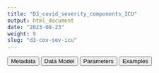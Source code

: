 ```yaml
---
title: "D3_covid_severity_components_ICU"
output: html_document
date: "2023-08-23"
weight: 9
slug: "d3-cov-sev-icu"
---
```


<script src="/rmarkdown-libs/core-js/shim.min.js"></script>
<script src="/rmarkdown-libs/react/react.min.js"></script>
<script src="/rmarkdown-libs/react/react-dom.min.js"></script>
<script src="/rmarkdown-libs/reactwidget/react-tools.js"></script>
<script src="/rmarkdown-libs/htmlwidgets/htmlwidgets.js"></script>
<link href="/rmarkdown-libs/reactable/reactable.css" rel="stylesheet" />
<script src="/rmarkdown-libs/reactable-binding/reactable.js"></script>
<div class="tab">
<button class="tablinks" onclick="openCity(event, &#39;Metadata&#39;)" id="defaultOpen">Metadata</button>
<button class="tablinks" onclick="openCity(event, &#39;Data Model&#39;)">Data Model</button>
<button class="tablinks" onclick="openCity(event, &#39;Parameters&#39;)">Parameters</button>
<button class="tablinks" onclick="openCity(event, &#39;Examples&#39;)">Examples</button>
</div>
<div id="Metadata" class="tabcontent">
<div id="htmlwidget-1" class="reactable html-widget " style="width:auto;height:600px;"></div>
<script type="application/json" data-for="htmlwidget-1">{"x":{"tag":{"name":"Reactable","attribs":{"data":{"medatata_name":["Name of the dataset","Content of the dataset","Unit of observation","Dataset where the list of UoOs is fully listed and with 1 record per UoO","How many observations per UoO","Variables capturing the UoO","Primary key","Parameters",null,null,null,null,null,null,null,null,null,null,null,null],"metadata_content":["D3_covid_severity_components_ICU","contains the episodes of COVID in D3_covid_episodes that had level of severity \"intensive care unit (ICU)\"","a covid episode","D3_covid_episodes","1","person_id date","person_id date",null,null,null,null,null,null,null,null,null,null,null,null,null]},"columns":[{"id":"medatata_name","name":"medatata_name","type":"character"},{"id":"metadata_content","name":"metadata_content","type":"character"}],"sortable":false,"searchable":true,"pagination":false,"highlight":true,"bordered":true,"striped":true,"style":{"maxWidth":1800},"height":"600px","dataKey":"84af04abdbfe1e7d46a4a9095818cf7d"},"children":[]},"class":"reactR_markup"},"evals":[],"jsHooks":[]}</script>
</div>
<div id="Data Model" class="tabcontent">
<div id="htmlwidget-2" class="reactable html-widget " style="width:auto;height:600px;"></div>
<script type="application/json" data-for="htmlwidget-2">{"x":{"tag":{"name":"Reactable","attribs":{"data":{"VarName":["person_id","date","component",null,null,null,null,null,null,null,null,null,null,null,null,null,null,null,null,null],"Description":["unique person identifier",null,"whether the component component contributed to detect this case as needing intensive care unit (ICU)\r\nthere are 5 groups of components, and whether one coponent contributes or not depends on the choice of the DAP if the datasource\r\n1) dia_ARDS_m_narrow_meaning and dia_ARDS_m_possible_meaning, with meaning depending on which meanings are available in EVENTS: this means that the case was found with a acut respiratory distress diagnosis (narrow or possible) within 14 days after a covid episode\r\n2 mech_ventilation_m_meaning: in some data sources procedures of mechanical ventilation can be recorded; if this hapens within 14 days after a covid episode, the episode is labeled as with ICU\r\n3) covid_narrow_ICU_m_meaning: \r\n4) extracted_from_free_text:\r\n5) ICU_from_covid_registry: in some data sources a covid registry is available that records whether the case is treated in ICU",null,null,null,null,null,null,null,null,null,null,null,null,null,null,null,null,null],"Format":["character","date","binary",null,null,null,null,null,null,null,null,null,null,null,null,null,null,null,null,null],"Vocabulary":["from CDM PERSONS",null,"1 = this component contributed to detect the case as hospitalised\r\n0 = otherwise",null,null,null,null,null,null,null,null,null,null,null,null,null,null,null,null,null],"Parameters":[null,null,"component",null,null,null,null,null,null,null,null,null,null,null,null,null,null,null,null,null],"Notes and examples":[null,null,null,null,null,null,null,null,null,null,null,null,null,null,null,null,null,null,null,null],"Source tables and variables":[null,null,null,null,null,null,null,null,null,null,null,null,null,null,null,null,null,null,null,null],"Retrieved":[null,null,null,null,null,null,null,null,null,null,null,null,null,null,null,null,null,null,null,null],"Calculated":["yes","yes","yes",null,null,null,null,null,null,null,null,null,null,null,null,null,null,null,null,null],"Algorithm_id":[null,null,null,null,null,null,null,null,null,null,null,null,null,null,null,null,null,null,null,null],"Rule":["selected from D3_covid_episodes based on the algorithm that identifies cases with ICU, which is datasource-specific, as specifid by the following parameters set in 07_algorithms\r\n# data sources including records of ARDS diagnosis (D3_ARDS_narrow and D3_ARDS possible)\r\ndatasources_ICU_from_ARDS\r\n\r\n# data sources including records of procedures of mechanical ventilation (conceptset ICU_VENTILATION)\r\ndatasources_proc_mechanical_ventilation\r\n\r\n# data sources including records of access to ICU from hospitalisation (meaning \"hospitalisation_ICU_unspecified\" in D3_covid_narrow)\r\ndatasources_access_ICU\r\n\r\n# data sources including records of access to ICU from free text in MEDICAL_OBSERVATIONS (itemset extracted_from_free_text)\r\ndatasources_ICU_free_text\r\n\r\n# data sources including access to ICU from covid registry (from various itemsets, to be handled in a data source-tailored manner)\r\ndatasources_ICU_from_covid_registry\r\n","selected from D3_covid_episodes based on the algorithm that identifies cases with ICU, which is datasource-specific","strategy to define this variable (and the whole datasets):\r\n# 1 rbind all files that imply ICU (based on a datasource-tailord list of files)\r\n# 2 associate each record to the corresponding episode (from the date of the episode until the date of the next episode)\r\n# 3 reshape the dataset to obtain one record per episode, labelled with each component indicating that the episode was with ICU (the label is this variable)",null,null,null,null,null,null,null,null,null,null,null,null,null,null,null,null,null]},"columns":[{"id":"VarName","name":"VarName","type":"character"},{"id":"Description","name":"Description","type":"character"},{"id":"Format","name":"Format","type":"character"},{"id":"Vocabulary","name":"Vocabulary","type":"character"},{"id":"Parameters","name":"Parameters","type":"character"},{"id":"Notes and examples","name":"Notes and examples","type":"logical"},{"id":"Source tables and variables","name":"Source tables and variables","type":"logical"},{"id":"Retrieved","name":"Retrieved","type":"logical"},{"id":"Calculated","name":"Calculated","type":"character"},{"id":"Algorithm_id","name":"Algorithm_id","type":"logical"},{"id":"Rule","name":"Rule","type":"character"}],"sortable":false,"searchable":true,"pagination":false,"highlight":true,"bordered":true,"striped":true,"style":{"maxWidth":1800},"height":"600px","dataKey":"cd232996356416d5a8635ce84e2101b6"},"children":[]},"class":"reactR_markup"},"evals":[],"jsHooks":[]}</script>
</div>
<div id="Parameters" class="tabcontent">
<div id="htmlwidget-3" class="reactable html-widget " style="width:auto;height:600px;"></div>
<script type="application/json" data-for="htmlwidget-3">{"x":{"tag":{"name":"Reactable","attribs":{"data":{"parameter in the variable name":["component","component","component","component","component","component",null,null,null,null,null,null,null,null,null,null,null,null,null,null],"values":["dia_ARDS_m_narrow_meaning","dia_ARDS_m_possible_meaning","mech_ventilation_m_meaning","covid_narrow_ICU_m_meaning","extracted_from_free_text","ICU_from_covid_registry",null,null,null,null,null,null,null,null,null,null,null,null,null,null],"name of macro":[null,null,null,null,null,null,null,null,null,null,null,null,null,null,null,null,null,null,null,null]},"columns":[{"id":"parameter in the variable name","name":"parameter in the variable name","type":"character"},{"id":"values","name":"values","type":"character"},{"id":"name of macro","name":"name of macro","type":"logical"}],"sortable":false,"searchable":true,"pagination":false,"highlight":true,"bordered":true,"striped":true,"style":{"maxWidth":1800},"height":"600px","dataKey":"1e4d967e886480b43fcec8981920a55c"},"children":[]},"class":"reactR_markup"},"evals":[],"jsHooks":[]}</script>
</div>
<div id="Examples" class="tabcontent">
<div id="htmlwidget-4" class="reactable html-widget " style="width:auto;height:600px;"></div>
<script type="application/json" data-for="htmlwidget-4">{"x":{"tag":{"name":"Reactable","attribs":{"data":{"person_id":["P00010","P02423","P05559","P06123","P00233",null,null,null,null,null,null,null,null,null,null,null,null,null,null,null],"date":["2021-01-12T00:00:00Z","2020-12-28T00:00:00Z","2020-05-26T00:00:00Z","2021-03-22T00:00:00Z","2021-05-13T00:00:00Z",null,null,null,null,null,null,null,null,null,null,null,null,null,null,null],"dia_ARDS_m_narrow_hospitalisation_primary":[1,1,0,0,0,"NA","NA","NA","NA","NA","NA","NA","NA","NA","NA","NA","NA","NA","NA","NA"],"dia_ARDS_m_possible_emergency_room_diagnosis":[0,0,0,1,0,"NA","NA","NA","NA","NA","NA","NA","NA","NA","NA","NA","NA","NA","NA","NA"],"dia_ARDS_m_possible_hospitalisation_primary":[0,0,1,0,0,"NA","NA","NA","NA","NA","NA","NA","NA","NA","NA","NA","NA","NA","NA","NA"],"extracted_from_free_text":[0,1,0,0,0,"NA","NA","NA","NA","NA","NA","NA","NA","NA","NA","NA","NA","NA","NA","NA"]},"columns":[{"id":"person_id","name":"person_id","type":"character"},{"id":"date","name":"date","type":"Date"},{"id":"dia_ARDS_m_narrow_hospitalisation_primary","name":"dia_ARDS_m_narrow_hospitalisation_primary","type":"numeric"},{"id":"dia_ARDS_m_possible_emergency_room_diagnosis","name":"dia_ARDS_m_possible_emergency_room_diagnosis","type":"numeric"},{"id":"dia_ARDS_m_possible_hospitalisation_primary","name":"dia_ARDS_m_possible_hospitalisation_primary","type":"numeric"},{"id":"extracted_from_free_text","name":"extracted_from_free_text","type":"numeric"}],"sortable":false,"searchable":true,"pagination":false,"highlight":true,"bordered":true,"striped":true,"style":{"maxWidth":1800},"height":"600px","dataKey":"5fae2dd119ebb3c52c1b0170bc24cc6a"},"children":[]},"class":"reactR_markup"},"evals":[],"jsHooks":[]}</script>
</div>
